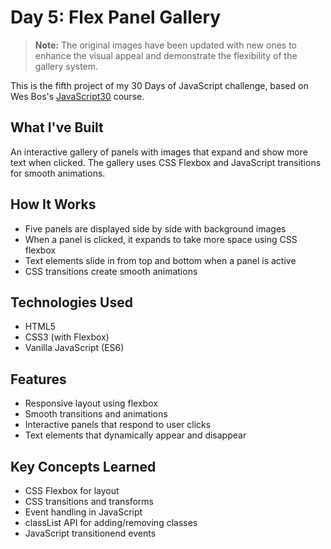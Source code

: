 # Day 5: Flex Panel Gallery

> **Note:** The original images have been updated with new ones to enhance the visual appeal and demonstrate the flexibility of the gallery system.

This is the fifth project of my 30 Days of JavaScript challenge, based on Wes Bos's [JavaScript30](https://javascript30.com/) course.

## What I've Built

An interactive gallery of panels with images that expand and show more text when clicked. The gallery uses CSS Flexbox and JavaScript transitions for smooth animations.

## How It Works

- Five panels are displayed side by side with background images
- When a panel is clicked, it expands to take more space using CSS flexbox
- Text elements slide in from top and bottom when a panel is active
- CSS transitions create smooth animations

## Technologies Used

- HTML5
- CSS3 (with Flexbox)
- Vanilla JavaScript (ES6)

## Features

- Responsive layout using flexbox
- Smooth transitions and animations
- Interactive panels that respond to user clicks
- Text elements that dynamically appear and disappear

## Key Concepts Learned

- CSS Flexbox for layout
- CSS transitions and transforms
- Event handling in JavaScript
- classList API for adding/removing classes
- JavaScript transitionend events 